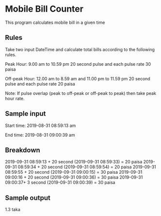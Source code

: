 
# Mobile Bill Counter

This program calculates mobile bill in a given time

## Rules

Take two input DateTime and calculate total bills according to the following rules.

Peak Hour: 9.00 am to 10.59 pm
20 second pulse and each pulse rate 30 paisa

Off-peak Hour: 12.00 am to 8.59 am and 11.00 pm to 11.59 pm
20 second pulse and each pulse rate 20 paisa

Note: If pulse overlap (peak to off-peak or off-peak to peak) then take peak hour rate.


## Sample input

Start time: 2019-08-31 08:59:13 am

End time: 2019-08-31 09:00:39 am

## Breakdown

2019-09-31 08:59:13 + 20 second (2019-09-31 08:59:33) = 20 paisa
2019-09-31 08:59:34 + 20 second (2019-09-31 08:59:54) = 20 paisa
2019-09-31 08:59:55 + 20 second (2019-09-31 09:00:15) = 30 paisa
2019-09-31 09:00:16 + 20 second (2019-09-31 09:00:36) = 30 paisa
2019-09-31 09:00:37+ 3 second (2019-09-31 09:00:39) = 30 paisa

## Sample output

1.3 taka
